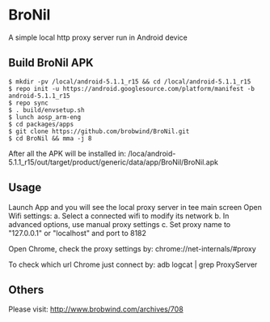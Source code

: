 # BroNil
A simple local http proxy server run in Android device

## Build BroNil APK
	$ mkdir -pv /local/android-5.1.1_r15 && cd /local/android-5.1.1_r15
	$ repo init -u https://android.googlesource.com/platform/manifest -b android-5.1.1_r15
	$ repo sync
	$ . build/envsetup.sh
	$ lunch aosp_arm-eng
	$ cd packages/apps
	$ git clone https://github.com/brobwind/BroNil.git
	$ cd BroNil && mma -j 8

 After all the APK will be installed in:
	/loca/android-5.1.1_r15/out/target/product/generic/data/app/BroNil/BroNil.apk

## Usage
 Launch App and you will see the local proxy server in tee main screen
 Open Wifi settings:
   a. Select a connected wifi to modify its network
   b. In advanced options, use manual proxy settings
   c. Set proxy name to "127.0.0.1" or "localhost" and port to 8182
	
 Open Chrome, check the proxy settings by:
	chrome://net-internals/#proxy

 To check which url Chrome just connect by:
	adb logcat | grep ProxyServer

## Others
 Please visit:
	http://www.brobwind.com/archives/708
